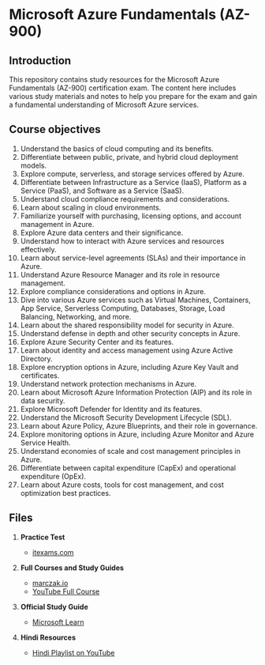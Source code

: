 # Microsoft Azure Fundamentals (AZ-900)

## Introduction

This repository contains study resources for the Microsoft Azure Fundamentals (AZ-900) certification exam. The content here includes various study materials and notes to help you prepare for the exam and gain a fundamental understanding of Microsoft Azure services.

## Course objectives

1. Understand the basics of cloud computing and its benefits.
2. Differentiate between public, private, and hybrid cloud deployment models.
3. Explore compute, serverless, and storage services offered by Azure.
4. Differentiate between Infrastructure as a Service (IaaS), Platform as a Service (PaaS), and Software as a Service (SaaS).
5. Understand cloud compliance requirements and considerations.
6. Learn about scaling in cloud environments.
7. Familiarize yourself with purchasing, licensing options, and account management in Azure.
8. Explore Azure data centers and their significance.
9. Understand how to interact with Azure services and resources effectively.
10. Learn about service-level agreements (SLAs) and their importance in Azure.
11. Understand Azure Resource Manager and its role in resource management.
12. Explore compliance considerations and options in Azure.
13. Dive into various Azure services such as Virtual Machines, Containers, App Service, Serverless Computing, Databases, Storage, Load Balancing, Networking, and more.
14. Learn about the shared responsibility model for security in Azure.
15. Understand defense in depth and other security concepts in Azure.
16. Explore Azure Security Center and its features.
17. Learn about identity and access management using Azure Active Directory.
18. Explore encryption options in Azure, including Azure Key Vault and certificates.
19. Understand network protection mechanisms in Azure.
20. Learn about Microsoft Azure Information Protection (AIP) and its role in data security.
21. Explore Microsoft Defender for Identity and its features.
22. Understand the Microsoft Security Development Lifecycle (SDL).
23. Learn about Azure Policy, Azure Blueprints, and their role in governance.
24. Explore monitoring options in Azure, including Azure Monitor and Azure Service Health.
25. Understand economies of scale and cost management principles in Azure.
26. Differentiate between capital expenditure (CapEx) and operational expenditure (OpEx).
27. Learn about Azure costs, tools for cost management, and cost optimization best practices.

## Files

1. **Practice Test**
   - [itexams.com](https://www.itexams.com/info/AZ-900)

2. **Full Courses and Study Guides**
   - [marczak.io](https://marczak.io/az-900/)
   - [YouTube Full Course](https://www.youtube.com/watch?v=NPEsD6n9A_I&list=PLGjZwEtPN7j-Q59JYso3L4_yoCjj2syrM&pp=iAQB)

3. **Official Study Guide**
   - [Microsoft Learn](https://learn.microsoft.com/en-us/credentials/certifications/exams/az-900/)

4. **Hindi Resources**
   - [Hindi Playlist on YouTube](https://www.youtube.com/watch?v=l3fGIq8_2zo&list=PLeqch-0_f39FjifU2HxrVs4vaIUwsaSUB&pp=iAQB)
